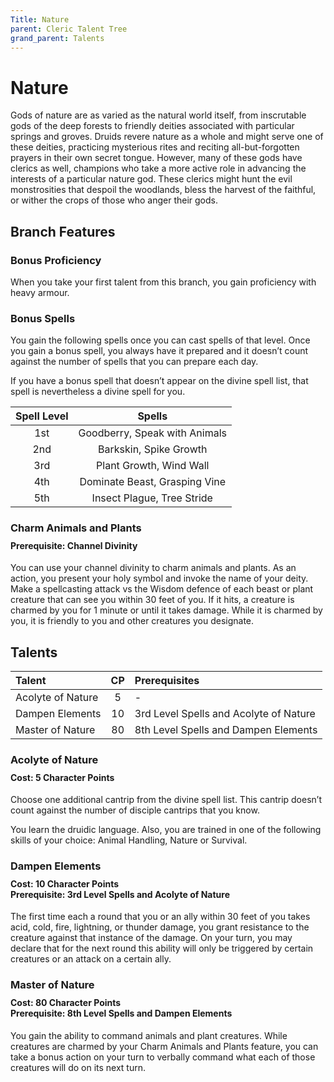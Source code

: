 ```yaml
---
Title: Nature
parent: Cleric Talent Tree
grand_parent: Talents
---
```

 
# Nature
Gods of nature are as varied as the natural world itself, from inscrutable gods of the deep forests to friendly deities associated with particular springs and groves. Druids revere nature as a whole and might serve one of these deities, practicing mysterious rites and reciting all-but-forgotten prayers in their own secret tongue. However, many of these gods have clerics as well, champions who take a more active role in advancing the interests of a particular nature god. These clerics might hunt the evil monstrosities that despoil the woodlands, bless the harvest of the faithful, or wither the crops of those who anger their gods.

## Branch Features
 
### Bonus Proficiency
When you take your first talent from this branch, you gain proficiency with heavy armour.

### Bonus Spells
You gain the following spells once you can cast spells of that level. Once you gain a bonus spell, you always have it prepared and it doesn’t count against the number of spells that you can prepare each day.

If you have a bonus spell that doesn’t appear on the divine spell list, that spell is nevertheless a divine spell for you.
 
| Spell Level | Spells |
|:-----------:|:------:|
| 1st | Goodberry, Speak with Animals |
| 2nd | Barkskin, Spike Growth | 
| 3rd | Plant Growth, Wind Wall | 
| 4th | Dominate Beast, Grasping Vine | 
| 5th | Insect Plague, Tree Stride | 

### Charm Animals and Plants

<div style="margin-top:-10px;"></div>
 
#### **Prerequisite:** Channel Divinity
You can use your channel divinity to charm animals and plants. As an action, you present your holy symbol and invoke the name of your deity. Make a spellcasting attack vs the Wisdom defence of each beast or plant creature that can see you within 30 feet of you. If it hits, a creature is charmed by you for 1 minute or until it takes damage. While it is charmed by you, it is friendly to you and other creatures you designate.

## Talents
 
| Talent | CP | Prerequisites |
|:-------|:--:|:--------------|
| Acolyte of Nature | 5  | - |  
| Dampen Elements   | 10 | 3rd Level Spells and Acolyte of Nature  |  
| Master of Nature  | 80 | 8th Level Spells and Dampen Elements |  

### Acolyte of Nature 
 
<div style="margin-top:-10px;"></div>
 
#### **Cost:** 5 Character Points
Choose one additional cantrip from the divine spell list. This cantrip doesn’t count against the number of disciple cantrips that you know. 

You learn the druidic language. Also, you are trained in one of the following skills of your choice: Animal Handling, Nature or Survival.

### Dampen Elements
 
<div style="margin-top:-10px;"></div>
 
#### **Cost:** 10 Character Points<br>**Prerequisite:** 3rd Level Spells and Acolyte of Nature 
The first time each a round that you or an ally within 30 feet of you takes acid, cold, fire, lightning, or thunder damage, you grant resistance to the creature against that instance of the damage. On your turn, you may declare that for the next round this ability will only be triggered by certain creatures or an attack on a certain ally.

### Master of Nature
 
<div style="margin-top:-10px;"></div>
 
#### **Cost:** 80 Character Points<br>**Prerequisite:** 8th Level Spells and Dampen Elements
You gain the ability to command animals and plant creatures. While creatures are charmed by your Charm Animals and Plants feature, you can take a bonus action on your turn to verbally command what each of those creatures will do on its next turn.
